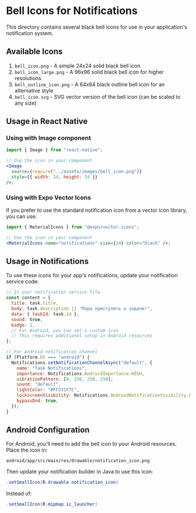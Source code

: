 # Bell Icons for Notifications

This directory contains several black bell icons for use in your application's notification system.

## Available Icons

1. `bell_icon.png` - A simple 24x24 solid black bell icon
2. `bell_icon_large.png` - A 96x96 solid black bell icon for higher resolutions
3. `bell_outline_icon.png` - A 64x64 black outline bell icon for an alternative style
4. `bell_icon.svg` - SVG vector version of the bell icon (can be scaled to any size)

## Usage in React Native

### Using with Image component

```jsx
import { Image } from "react-native";

// Use the icon in your component
<Image
  source={require("../assets/images/bell_icon.png")}
  style={{ width: 24, height: 24 }}
/>;
```

### Using with Expo Vector Icons

If you prefer to use the standard notification icon from a vector icon library, you can use:

```jsx
import { MaterialIcons } from "@expo/vector-icons";

// Use the icon in your component
<MaterialIcons name="notifications" size={24} color="black" />;
```

## Usage in Notifications

To use these icons for your app's notifications, update your notification service code:

```javascript
// In your notification service file
const content = {
  title: task.title,
  body: task.description || "Пора приступить к задаче!",
  data: { taskId: task.id },
  sound: true,
  badge: 1,
  // For Android, you can set a custom icon
  // This requires additional setup in Android resources
};

// For Android notification channel
if (Platform.OS === "android") {
  Notifications.setNotificationChannelAsync("default", {
    name: "Task Notifications",
    importance: Notifications.AndroidImportance.HIGH,
    vibrationPattern: [0, 250, 250, 250],
    sound: "default",
    lightColor: "#FF231F7C",
    lockscreenVisibility: Notifications.AndroidNotificationVisibility.PUBLIC,
    bypassDnd: true,
  });
}
```

## Android Configuration

For Android, you'll need to add the bell icon to your Android resources. Place the icon in:

```
android/app/src/main/res/drawable/notification_icon.png
```

Then update your notification builder in Java to use this icon:

```java
.setSmallIcon(R.drawable.notification_icon)
```

Instead of:

```java
.setSmallIcon(R.mipmap.ic_launcher)
```
